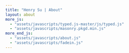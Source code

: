 ```yaml
---
title: "Henry Su | About"
layout: about
more_js:
  - "assets/javascripts/typed.js-master/js/typed.js"
  - "assets/javascripts/masonry.pkgd.min.js"
more_end_js:
  - "assets/javascripts/about.js"
  - "assets/javascripts/fadein.js"
---
```

